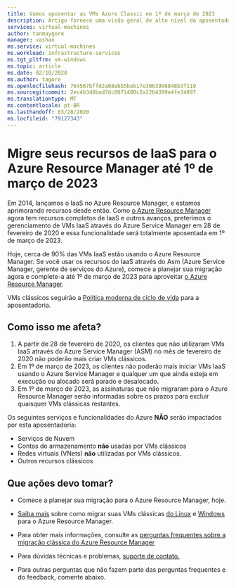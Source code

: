 ```yaml
---
title: Vamos aposentar as VMs Azure Classic em 1º de março de 2023
description: Artigo fornece uma visão geral de alto nível da aposentadoria clássica da VM
services: virtual-machines
author: tanmaygore
manager: vashan
ms.service: virtual-machines
ms.workload: infrastructure-services
ms.tgt_pltfrm: vm-windows
ms.topic: article
ms.date: 02/10/2020
ms.author: tagore
ms.openlocfilehash: 764567bffd2a08ebb5beb17e3063998848b3f110
ms.sourcegitcommit: 2ec4b3d0bad7dc0071400c2a2264399e4fe34897
ms.translationtype: MT
ms.contentlocale: pt-BR
ms.lasthandoff: 03/28/2020
ms.locfileid: "79127343"
---
```

# <a name="migrate-your-iaas-resources-to-azure-resource-manager-by-march-1-2023"></a>Migre seus recursos de IaaS para o Azure Resource Manager até 1º de março de 2023 

Em 2014, lançamos o IaaS no Azure Resource Manager, e estamos aprimorando recursos desde então. Como [o Azure Resource Manager](https://azure.microsoft.com/features/resource-manager/) agora tem recursos completos de IaaS e outros avanços, preterimos o gerenciamento de VMs IaaS através do Azure Service Manager em 28 de fevereiro de 2020 e essa funcionalidade será totalmente aposentada em 1º de março de 2023. 

Hoje, cerca de 90% das VMs IaaS estão usando o Azure Resource Manager. Se você usar os recursos do IaaS através do Asm (Azure Service Manager, gerente de serviços do Azure), comece a planejar sua migração agora e complete-a até 1º de março de 2023 para aproveitar [o Azure Resource Manager](https://docs.microsoft.com/azure/azure-resource-manager/management/).

VMs clássicos seguirão a [Política moderna de ciclo de vida](https://support.microsoft.com/help/30881/modern-lifecycle-policy) para a aposentadoria.

## <a name="how-does-this-affect-me"></a>Como isso me afeta? 

1) A partir de 28 de fevereiro de 2020, os clientes que não utilizaram VMs IaaS através do Azure Service Manager (ASM) no mês de fevereiro de 2020 não poderão mais criar VMs clássicos. 
2) Em 1º de março de 2023, os clientes não poderão mais iniciar VMs IaaS usando o Azure Service Manager e qualquer um que ainda esteja em execução ou alocado será parado e desalocado. 
2) Em 1º de março de 2023, as assinaturas que não migraram para o Azure Resource Manager serão informadas sobre os prazos para excluir quaisquer VMs clássicas restantes.  

Os seguintes serviços e funcionalidades do Azure **NÃO** serão impactados por esta aposentadoria: 
- Serviços de Nuvem 
- Contas de armazenamento **não** usadas por VMs clássicos 
- Redes virtuais (VNets) **não** utilizadas por VMs clássicos. 
- Outros recursos clássicos

## <a name="what-actions-should-i-take"></a>Que ações devo tomar? 

- Comece a planejar sua migração para o Azure Resource Manager, hoje. 

- [Saiba mais](https://docs.microsoft.com/azure/virtual-machines/windows/migration-classic-resource-manager-overview) sobre como migrar suas VMs clássicas [do Linux](./linux/migration-classic-resource-manager-plan.md) e [Windows](./windows/migration-classic-resource-manager-plan.md) para o Azure Resource Manager.

- Para obter mais informações, consulte as [perguntas frequentes sobre a migração clássica do Azure Resource Manager](https://docs.microsoft.com/azure/virtual-machines/windows/migration-classic-resource-manager-faq)

- Para dúvidas técnicas e problemas, [suporte de contato.](https://portal.azure.com/#blade/Microsoft_Azure_Support/HelpAndSupportBlade/newsupportrequest)

- Para outras perguntas que não fazem parte das perguntas frequentes e do feedback, comente abaixo.

